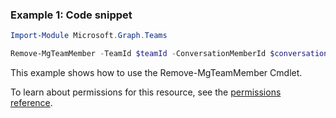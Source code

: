 ### Example 1: Code snippet

```powershellImport-Module Microsoft.Graph.Teams

Remove-MgTeamMember -TeamId $teamId -ConversationMemberId $conversationMemberId
```
This example shows how to use the Remove-MgTeamMember Cmdlet.
To learn about permissions for this resource, see the [permissions reference](/graph/permissions-reference).

